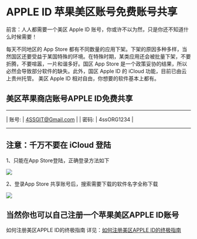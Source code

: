 # APPLE ID 苹果美区账号免费账号共享

前言：人人都需要一个美区 Apple ID 账号，你或许不以为然，只是你还不知道什么时候需要！

每天不同地区的 App Store 都有不同数量的应用下架。下架的原因多种多样，当然国区还要受益于某国特殊的环境。在特殊时期，某类应用还会被批量下架，不要折腾，不要喧嚣，一片和谐多好。国区 App Store 是一个政策妥协的结果，所以必然会导致部分软件的缺失。此外，国区 Apple ID 的 iCloud 功能，目前已由云上贵州托管。
美区 Apple ID 相对自由，你想要的软件基本上都有。

## 美区苹果商店账号APPLE ID免费共享

<hr>

| 账号: | 4SSGIT@Gmail.com | 
| 密码: | 4ssORG1234 | 

<hr>

## 注意：千万不要在 iCloud 登陆

1、只能在App Store登陆，正确登录方法如下

![](https://github.com/Shadowsocks-Help/Shadowsocks/blob/master/img/AppStore.jpg)

2、登录App Store 共享账号后，搜索需要下载的软件名字全称下载

![](https://github.com/Shadowsocks-Help/Shadowsocks/blob/master/img/app1.png)

## 当然你也可以自己注册一个苹果美区APPLE ID账号

如何注册美区APPLE ID的终极指南 详见：[如何注册美区APPLE ID的终极指南](apple-id.md)
